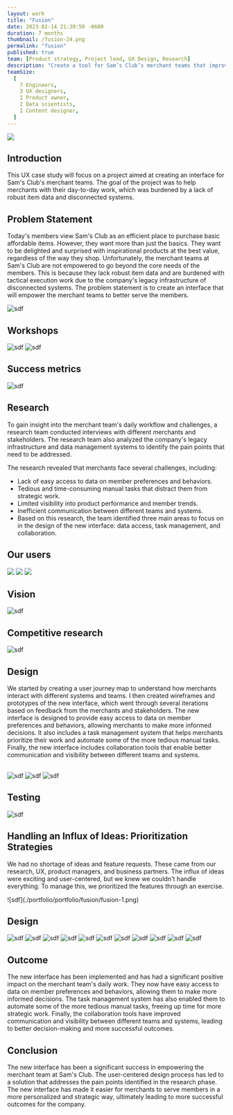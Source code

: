 ```yaml
---
layout: work
title: "Fusion"
date: 2023-02-14 21:39:50 -0600
duration: 7 months
thumbnail: /fusion-24.png
permalink: "fusion"
published: true
team: [Product strategy, Project lead, UX Design, Research]
description: "Create a tool for Sam’s Club’s merchant teams that improves their lives by removing mundane tasks so they can focus the majority of their time crafting more delightful experiences for the customer."
teamSize:
  [
    7 Engineers,
    3 UX designers,
    1 Product owner,
    2 Data scientists,
    1 Content designer,
  ]
---
```


![](./portfolio/portfolio/fusion/fusion-24.png)

<div class="grid-6 grid-1-mobile">
  <div>
    <h2>Introduction</h2>
    <p>This UX case study will focus on a project aimed at creating an interface for Sam's Club's merchant teams. The goal of the project was to help merchants with their day-to-day work, which was burdened by a lack of robust item data and disconnected systems.</p>
  </div>
  <div>
    <h2>Problem Statement</h2>
    <p>Today's members view Sam's Club as an efficient place to purchase basic affordable items. However, they want more than just the basics. They want to be delighted and surprised with inspirational products at the best value, regardless of the way they shop. Unfortunately, the merchant teams at Sam's Club are not empowered to go beyond the core needs of the members. This is because they lack robust item data and are burdened with tactical execution work due to the company's legacy infrastructure of disconnected systems. The problem statement is to create an interface that will empower the merchant teams to better serve the members.</p>
  </div>
</div>

![sdf](./portfolio/portfolio/fusion/fusion-9.png)

## Workshops

![sdf](./portfolio/portfolio/fusion/fusion-11.png)
![sdf](./portfolio/portfolio/fusion/fusion-12.png)

## Success metrics

![sdf](./portfolio/portfolio/fusion/fusion-26.png)

## Research

<div class="grid-6 grid-1-mobile">
  <div>
    <p>To gain insight into the merchant team's daily workflow and challenges, a research team conducted interviews with different merchants and stakeholders. The research team also analyzed the company's legacy infrastructure and data management systems to identify the pain points that need to be addressed.</p>
  </div>
  <div>
    <p>The research revealed that merchants face several challenges, including:</p>
    <ul>
      <li>Lack of easy access to data on member preferences and behaviors.</li>
      <li>Tedious and time-consuming manual tasks that distract them from strategic work.</li>
      <li>Limited visibility into product performance and member trends.</li>
      <li>Inefficient communication between different teams and systems.</li>
      <li>Based on this research, the team identified three main areas to focus on in the design of the new interface: data access, task management, and collaboration.</li>
    </ul>
  </div>
</div>

## Our users

![](./portfolio/portfolio/fusion/fusion-5.png)
![](./portfolio/portfolio/fusion/fusion-21.png)
![](./portfolio/portfolio/fusion/fusion-28.png)

## Vision

![sdf](./portfolio/portfolio/fusion/fusion-25.png)

## Competitive research

![sdf](./portfolio/portfolio/fusion/fusion-19.png)

<div>
  <h2>Design</h2>
  <div class="columns-2">
    We started by creating a user journey map to understand how merchants interact with different systems and teams. I then created wireframes and prototypes of the new interface, which went through several iterations based on feedback from the merchants and stakeholders. The new interface is designed to provide easy access to data on member preferences and behaviors, allowing merchants to make more informed decisions. It also includes a task management system that helps merchants prioritize their work and automate some of the more tedious manual tasks. Finally, the new interface includes collaboration tools that enable better communication and visibility between different teams and systems.
  </div>
</div>

<br>

![sdf](./portfolio/portfolio/fusion/fusion-10.png)
![sdf](./portfolio/portfolio/fusion/fusion-4.png)
![sdf](./portfolio/portfolio/fusion/fusion-8.png)

## Testing

![sdf](./portfolio/portfolio/fusion/fusion-15.png)

<div class="grid-6 grid-1-mobile">
  <h2>Handling an Influx of Ideas: Prioritization Strategies</h2>
  <p>We had no shortage of ideas and feature requests. These came from our research, UX, product managers, and business partners. The influx of ideas were exciting and user-centered, but we knew we couldn't handle everything. To manage this, we prioritized the features through an exercise.</p>
</div>
![sdf](./portfolio/portfolio/fusion/fusion-1.png)

## Design

![sdf](./portfolio/portfolio/fusion/fusion-2.png)
![sdf](./portfolio/portfolio/fusion/fusion-16.png)
![sdf](./portfolio/portfolio/fusion/fusion-3.png)
![sdf](./portfolio/portfolio/fusion/fusion-6.png)
![sdf](./portfolio/portfolio/fusion/fusion-7.png)
![sdf](./portfolio/portfolio/fusion/fusion-14.png)
![sdf](./portfolio/portfolio/fusion/fusion-17.png)
![sdf](./portfolio/portfolio/fusion/fusion-18.png)
![sdf](./portfolio/portfolio/fusion/fusion-20.png)
![sdf](./portfolio/portfolio/fusion/fusion-29.png)
![sdf](./portfolio/portfolio/fusion/fusion-27.png)

<!-- ![sdf](./portfolio/portfolio/fusion/fusion-22.png) -->

  <div class="grid-6 grid-1-mobile">
    <h2>Outcome</h2>
    <p>The new interface has been implemented and has had a significant positive impact on the merchant team's daily work. They now have easy access to data on member preferences and behaviors, allowing them to make more informed decisions. The task management system has also enabled them to automate some of the more tedious manual tasks, freeing up time for more strategic work. Finally, the collaboration tools have improved communication and visibility between different teams and systems, leading to better decision-making and more successful outcomes.</p>
  </div>
  <div class="grid-6 grid-1-mobile">
    <h2>Conclusion</h2>
    <p>The new interface has been a significant success in empowering the merchant team at Sam's Club. The user-centered design process has led to a solution that addresses the pain points identified in the research phase. The new interface has made it easier for merchants to serve members in a more personalized and strategic way, ultimately leading to more successful outcomes for the company.</p>
  </div>
